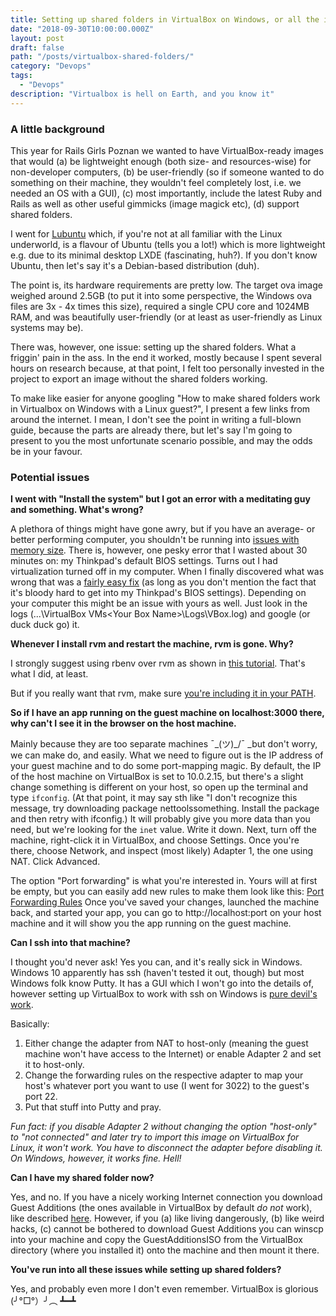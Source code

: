 ```yaml
---
title: Setting up shared folders in VirtualBox on Windows, or all the issues you can run into in a single afternoon
date: "2018-09-30T10:00:00.000Z"
layout: post
draft: false
path: "/posts/virtualbox-shared-folders/"
category: "Devops"
tags:
  - "Devops"
description: "Virtualbox is hell on Earth, and you know it"
---
```


### A little background

This year for Rails Girls Poznan we wanted to have VirtualBox-ready images that would (a) be lightweight enough (both size- and resources-wise) for non-developer computers, (b) be user-friendly (so if someone wanted to do something on their machine, they wouldn't feel completely lost, i.e. we needed an OS with a GUI), (c) most importantly, include the latest Ruby and Rails as well as other useful gimmicks (image magick etc), (d) support shared folders.

I went for [Lubuntu](https://lubuntu.net/) which, if you're not at all familiar with the Linux underworld, is a flavour of Ubuntu (tells you a lot!) which is more lightweight e.g. due to its minimal desktop LXDE (fascinating, huh?). If you don't know Ubuntu, then let's say it's a Debian-based distribution (duh).

The point is, its hardware requirements are pretty low. The target ova image weighed around 2.5GB (to put it into some perspective, the Windows ova files are 3x - 4x times this size), required a single CPU core and 1024MB RAM, and was beautifully user-friendly (or at least as user-friendly as Linux systems may be).

There was, however, one issue: setting up the shared folders. What a friggin' pain in the ass. In the end it worked, mostly because I spent several hours on research because, at that point, I felt too personally invested in the project to export an image without the shared folders working.

To make like easier for anyone googling "How to make shared folders work in Virtualbox on Windows with a Linux guest?", I present a few links from around the internet. I mean, I don't see the point in writing a full-blown guide, because the parts are already there, but let's say I'm going to present to you the most unfortunate scenario possible, and may the odds be in your favour.

### Potential issues 

__I went with "Install the system" but I got an error with a meditating guy and something. What's wrong?__

A plethora of things might have gone awry, but if you have an average- or better performing computer, you shouldn't be running into [issues with memory size](http://www.fixedbyvonnie.com/2014/09/heck-virtualbox-guru-meditation-error/#.W7Eb5xSxU5l). There is, however, one pesky error that I wasted about 30 minutes on: my Thinkpad's default BIOS settings. Turns out I had virtualization turned off in my computer. When I finally discovered what was wrong that was a [fairly easy fix](https://support.lenovo.com/pl/en/solutions/ht500006) (as long as you don't mention the fact that it's bloody hard to get into my Thinkpad's BIOS settings). Depending on your computer this might be an issue with yours as well. Just look in the logs (...\VirtualBox VMs\<Your Box Name>\Logs\VBox.log) and google (or duck duck go) it.

__Whenever I install rvm and restart the machine, rvm is gone. Why?__

I strongly suggest using rbenv over rvm as shown in [this tutorial](https://gorails.com/setup/ubuntu/18.04). That's what I did, at least.

But if you really want that rvm, make sure [you're including it in your PATH](https://stackoverflow.com/questions/28224408/adding-rvm-to-path-ubuntu).

__So if I have an app running on the guest machine on localhost:3000 there, why can't I see it in the browser on the host machine.__

Mainly because they are too separate machines ¯\_(ツ)_/¯ _but don't worry, we can make do, and easily. What we need to figure out is the IP address of your guest machine and to do some port-mapping magic. By default, the IP of the host machine on VirtualBox is set to 10.0.2.15, but there's a slight change something is different on your host, so open up the terminal and type `ifconfig`. (At that point, it may say sth like "I don't recognize this message, try downloading package nettoolssomething. Install the package and then retry with ifconfig.)
It will probably give you more data than you need, but we're looking for the `inet` value. Write it down. Next, turn off the machine, right-click it in VirtualBox, and choose Settings. Once you're there, choose Network, and inspect (most likely) Adapter 1, the one using NAT. Click Advanced.

The option "Port forwarding" is what you're interested in. Yours will at first be empty, but you can easily add new rules to make them look like this: [Port Forwarding Rules](https://i.imgur.com/jTAsWH2.png) Once you've saved your changes, launched the machine back, and started your app, you can go to http://localhost:port on your host machine and it will show you the app running on the guest machine.

__Can I ssh into that machine?__

I thought you'd never ask! Yes you can, and it's really sick in Windows. Windows 10 apparently has ssh (haven't tested it out, though) but most Windows folk know Putty. It has a GUI which I won't go into the details of, however setting up VirtualBox to work with ssh on Windows is [pure devil's work](https://unix.stackexchange.com/questions/145997/trying-to-ssh-to-local-vm-ubuntu-with-putty).

Basically:
1. Either change the adapter from NAT to host-only (meaning the guest machine won't have access to the Internet) or enable Adapter 2 and set it to host-only.
2. Change the forwarding rules on the respective adapter to map your host's whatever port you want to use (I went for 3022) to the guest's port 22.
3. Put that stuff into Putty and pray.

_Fun fact: if you disable Adapter 2 without changing the option "host-only" to "not connected" and later try to import this image on VirtualBox for Linux, it won't work. You have to disconnect the adapter before disabling it. On Windows, however, it works fine. Hell!_

__Can I have my shared folder now?__

Yes, and no. If you have a nicely working Internet connection you download Guest Additions (the ones available in VirtualBox by default _do not_ work), like described [here](https://askubuntu.com/questions/22743/how-do-i-install-guest-additions-in-a-virtualbox-vm). However, if you (a) like living dangerously, (b) like weird hacks, (c) cannot be bothered to download Guest Additions you can winscp into your machine and copy the GuestAdditionsISO from the VirtualBox directory (where you installed it) onto the machine and then mount it there.

__You've run into all these issues while setting up shared folders?__

Yes, and probably even more I don't even remember. VirtualBox is glorious (╯°□°）╯︵ ┻━┻
